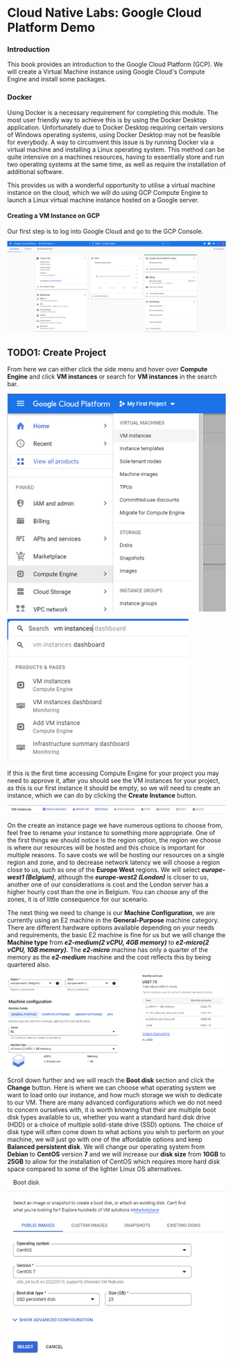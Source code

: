 ﻿# Cloud Native Labs: Google Cloud Platform Demo

### Introduction

This book provides an introduction to the Google Cloud Platform (GCP). We will create a Virtual Machine instance using Google Cloud's Compute Engine and install some packages.

### Docker

Using Docker is a necessary requirement for completing this module. The most user friendly way to achieve this is by using the Docker Desktop application. Unfortunately due to Docker Desktop requiring certain versions of Windows operating systems, using Docker Desktop may not be feasible for everybody. A way to circumvent this issue is by running Docker via a virtual machine and installing a Linux operating system. This method can be quite intensive on a machines resources, having to essentially store and run two operating systems at the same time, as well as require the installation of additional software. 

This provides us with a wonderful opportunity to utilise a virtual machine instance on the cloud, which we will do using GCP Compute Engine to launch a Linux virtual machine instance hosted on a Google server.

#### Creating a VM Instance on GCP

Our first step is to log into Google Cloud and go to the GCP Console.

![GCP Dashboard](https://raw.githubusercontent.com/Jordan-Bruno/cnc-workbook/a2e787456015c8f2ac9e7d35b7f652f3ac45bf43/images/gcp-dashboard.PNG)

## TODO1: Create Project

From here we can either click the side menu and hover over **Compute Engine** and click **VM instances** or search for **VM instances** in the search bar.

![GCP Menu - VM instances](https://raw.githubusercontent.com/Jordan-Bruno/cnc-workbook/main/images/vm-instances-menu.png)

![GCP Search - VM instances](https://raw.githubusercontent.com/Jordan-Bruno/cnc-workbook/main/images/vm-instances-search.PNG)

If this is the first time accessing Compute Engine for your project you may need to approve it, after you should see the VM instances for your project, as this is our first instance it should be empty, so we will need to create an instance, which we can do by clicking the  **Create Instance** button.

![Create Instance Button](https://raw.githubusercontent.com/Jordan-Bruno/cnc-workbook/main/images/create-instance.PNG)

On the create an instance page we have numerous options to choose from, feel free to rename your instance to something more appropriate. One of the first things we should notice is the region option, the region we choose is where our resources will be hosted and this choice is important for multiple reasons. To save costs we will be hosting our resources on a single region and zone, and to decrease network latency we will choose a region close to us, such as one of the **Europe West** regions. We will select ***europe-west1 (Belgium)***, although the ***europe-west2 (London)*** is closer to us, another one of our considerations is cost and the London server has a higher hourly cost than the one in Belgium. You can choose any of the zones, it is of little consequence for our scenario.

The next thing we need to change is our **Machine Configuration**, we are currently using an E2 machine in the  **General-Purpose** machine category. There are different hardware options available depending on your needs and requirements, the basic E2 machine is fine for us but we will change the **Machine type** from ***e2-medium(2 vCPU, 4GB memory)*** to ***e2-micro(2 vCPU, 1GB memory).***  The ***e2-micro*** machine has only a quarter of the memory as the ***e2-medium*** machine and the cost reflects this by being quartered also. 

![Machine Configuration](https://raw.githubusercontent.com/Jordan-Bruno/cnc-workbook/main/images/vm-instance-machine-configuration.PNG)

Scroll down further and we will reach the **Boot disk** section and click the **Change** button. Here is where we can choose what operating system we want to load onto our instance, and how much storage we wish to dedicate to our VM.  There are many advanced configurations which we do not need to concern ourselves with, it is worth knowing that their are multiple boot disk types available to us, whether you want a standard hard disk drive (HDD) or a choice of multiple solid-state drive (SSD) options. The choice of disk type will often come down to what actions you wish to perform on your machine, we will just go with one of the affordable options and keep **Balanced persistent disk**. We will change our operating system from **Debian** to **CentOS** version **7** and we will increase our **disk size** from **10GB** to **25GB** to allow for the installation of CentOS which requires more hard disk space compared to some of the lighter Linux OS alternatives.

![Boot Disk](https://raw.githubusercontent.com/Jordan-Bruno/cnc-workbook/main/images/vm-instance-boot-disk.PNG)








